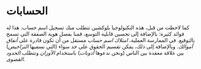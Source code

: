 # الحسابات

كما لاحظت من قبل، هذه التكنولوجيا بلوكشين تتطلب منك تسجيل اسم حساب. هذا له فوائد كثيرة: بالإضافة إلى تحسين قابلية التوسع، قمنا بفصل هوية الصفقة التي تسمح بالتوقيع. في الممارسة العملية، *امتلاك اسم حساب* مستقل من أن تكون قادرة على *أنفاق أموالك*. وبالإضافة إلى ذلك، يمكن تقسيم الحقوق على حد سواء (التي نسميها *التراخيص*) بين علاقة معقدة بين الناس (ونحن ندعوها *أذونات*) باستخدام *الأوزان* وتتطلب *الحدود القصوى*.